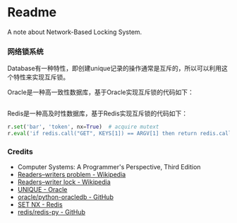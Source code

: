 # Readme
A note about Network-Based Locking System.

### 网络锁系统

Database有一种特性，即创建unique记录的操作通常是互斥的，所以可以利用这个特性来实现互斥锁。

Oracle是一种高一致性数据库，基于Oracle实现互斥锁的代码如下：
```python
```

Redis是一种高及时性数据库，基于Redis实现互斥锁的代码如下：
```python
r.set('bar', 'token', nx=True)  # acquire mutext
r.eval('if redis.call("GET", KEYS[1]) == ARGV[1] then return redis.call("DEL", KEYS[1]) else return 0 end', 1, 'bar', 'token')  # release mutext
```

### Credits
- Computer Systems: A Programmer's Perspective, Third Edition
- [Readers–writers problem - Wikipedia](https://en.wikipedia.org/wiki/Readers-writers_problem)
- [Readers–writer lock - Wikipedia](https://en.wikipedia.org/wiki/Readers–writer_lock)
- [UNIQUE - Oracle](https://docs.oracle.com/en/database/oracle/oracle-database/23/sqlrf/constraint.html)
- [oracle/python-oracledb - GitHub](https://github.com/oracle/python-oracledb/)
- [SET NX - Redis](https://redis.io/docs/latest/commands/set/)
- [redis/redis-py - GitHub](https://github.com/redis/redis-py)
